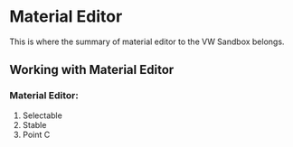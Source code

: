 # Material Editor

This is where the summary of material editor to the VW Sandbox belongs.

## Working with Material Editor

### Material Editor:

1. Selectable
1. Stable
1. Point C